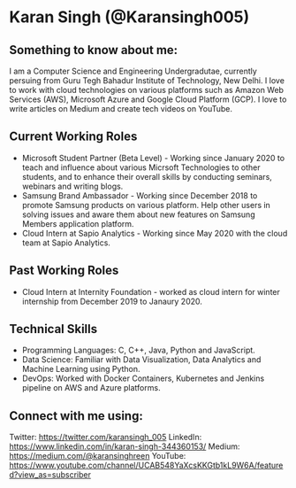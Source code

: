 # Karan Singh (@Karansingh005)

## Something to know about me: 
I am a Computer Science and Engineering Undergradutae, currently persuing from Guru Tegh Bahadur Institute of Technology, New Delhi. I love to work with cloud technologies on various platforms such as Amazon Web Services (AWS), Microsoft Azure and Google Cloud Platform (GCP). I love to write articles on Medium and create tech videos on YouTube. 

## Current Working Roles
* Microsoft Student Partner (Beta Level) - Working since January 2020 to teach and influence about various Micrsoft Technologies to other students, and to enhance their overall skills by conducting seminars, webinars and writing blogs. 
* Samsung Brand Ambassador - Working since December 2018 to promote Samsung products on various platform. Help other users in solving issues and aware them about new features on Samsung Members application platform. 
* Cloud Intern at Sapio Analytics - Working since May 2020 with the cloud team at Sapio Analytics.

## Past Working Roles
* Cloud Intern at Internity Foundation - worked as cloud intern for winter internship from December 2019 to Janaury 2020.

## Technical Skills
* Programming Languages: C, C++, Java, Python and JavaScript.
* Data Science: Familiar with Data Visualization, Data Analytics and Machine Learning using Python.
* DevOps: Worked with Docker Containers, Kubernetes and Jenkins pipeline on AWS and Azure platforms.

## Connect with me using:
Twitter: https://twitter.com/karansingh_005
LinkedIn: https://www.linkedin.com/in/karan-singh-344360153/
Medium: https://medium.com/@karansinghreen
YouTube: https://www.youtube.com/channel/UCAB548YaXcsKKGtb1kL9W6A/featured?view_as=subscriber
